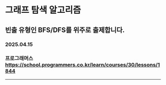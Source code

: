 # 그래프 탐색 알고리즘
## 빈출 유형인 BFS/DFS를 위주로 출제합니다.
### 2025.04.15
### 프로그래머스 https://school.programmers.co.kr/learn/courses/30/lessons/1844
---

